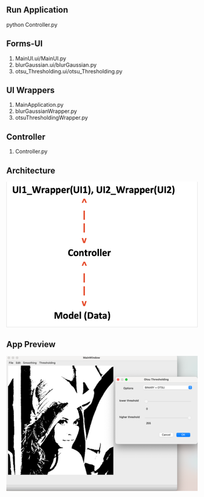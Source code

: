 ## Run Application
python Controller.py

## Forms-UI
1. MainUI.ui/MainUI.py
2. blurGaussian.ui/blurGaussian.py
3. otsu_Thresholding.ui/otsu_Thresholding.py

## UI Wrappers
1. MainApplication.py
2. blurGaussianWrapper.py
3. otsuThresholdingWrapper.py

## Controller
1. Controller.py

## Architecture
<img src="assets/app_architecture.png" alt="Alt text" title="Optional title">

## App Preview
<img src="assets/app_preview.png" alt="Alt text" title="Optional title">
